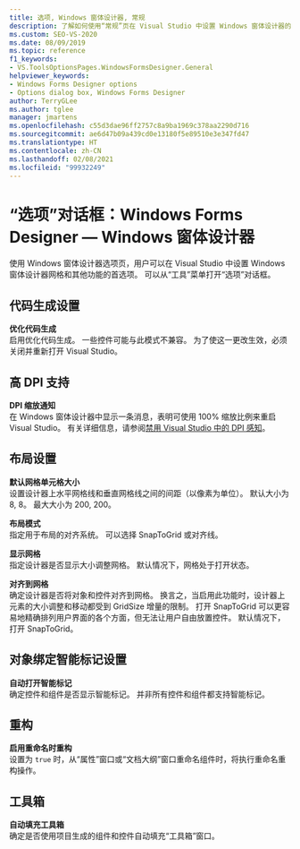 ```yaml
---
title: 选项, Windows 窗体设计器, 常规
description: 了解如何使用“常规”页在 Visual Studio 中设置 Windows 窗体设计器的网格和其他功能的首选项。
ms.custom: SEO-VS-2020
ms.date: 08/09/2019
ms.topic: reference
f1_keywords:
- VS.ToolsOptionsPages.WindowsFormsDesigner.General
helpviewer_keywords:
- Windows Forms Designer options
- Options dialog box, Windows Forms Designer
author: TerryGLee
ms.author: tglee
manager: jmartens
ms.openlocfilehash: c55d3dae96ff2757c8a9ba1969c378aa2290d716
ms.sourcegitcommit: ae6d47b09a439cd0e13180f5e89510e3e347fd47
ms.translationtype: HT
ms.contentlocale: zh-CN
ms.lasthandoff: 02/08/2021
ms.locfileid: "99932249"
---
```

# <a name="options-dialog-box-windows-forms-designer"></a>“选项”对话框：Windows Forms Designer — Windows 窗体设计器

使用 Windows 窗体设计器选项页，用户可以在 Visual Studio 中设置 Windows 窗体设计器网格和其他功能的首选项。 可以从“工具”菜单打开“选项”对话框。

## <a name="code-generation-settings"></a>代码生成设置

**优化代码生成**\
启用优化代码生成。 一些控件可能与此模式不兼容。 为了使这一更改生效，必须关闭并重新打开 Visual Studio。

## <a name="high-dpi-support"></a>高 DPI 支持

**DPI 缩放通知**\
在 Windows 窗体设计器中显示一条消息，表明可使用 100% 缩放比例来重启 Visual Studio。 有关详细信息，请参阅[禁用 Visual Studio 中的 DPI 感知](/dotnet/framework/winforms/disable-dpi-awareness-visual-studio)。

## <a name="layout-settings"></a>布局设置

**默认网格单元格大小**\
设置设计器上水平网格线和垂直网格线之间的间距（以像素为单位）。 默认大小为 8, 8。 最大大小为 200, 200。

**布局模式**\
指定用于布局的对齐系统。 可以选择 SnapToGrid 或对齐线。

**显示网格**\
指定设计器是否显示大小调整网格。 默认情况下，网格处于打开状态。

**对齐到网格**\
确定设计器是否将对象和控件对齐到网格。 换言之，当启用此功能时，设计器上元素的大小调整和移动都受到 GridSize 增量的限制。 打开 SnapToGrid 可以更容易地精确排列用户界面的各个方面，但无法让用户自由放置控件。 默认情况下，打开 SnapToGrid。

## <a name="object-bound-smart-tag-settings"></a>对象绑定智能标记设置

**自动打开智能标记**\
确定控件和组件是否显示智能标记。 并非所有控件和组件都支持智能标记。

## <a name="refactoring"></a>重构

**启用重命名时重构**\
设置为 `true` 时，从“属性”窗口或“文档大纲”窗口重命名组件时，将执行重命名重构操作。

## <a name="toolbox"></a>工具箱

**自动填充工具箱**\
确定是否使用项目生成的组件和控件自动填充“工具箱”窗口。
